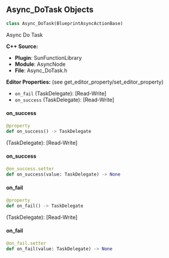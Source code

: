 ## Async_DoTask Objects

```python
class Async_DoTask(BlueprintAsyncActionBase)
```

Async Do Task

**C++ Source:**

- **Plugin**: SunFunctionLibrary
- **Module**: AsyncNode
- **File**: Async_DoTask.h

**Editor Properties:** (see get_editor_property/set_editor_property)

- ``on_fail`` (TaskDelegate):  [Read-Write]
- ``on_success`` (TaskDelegate):  [Read-Write]

<a id="unreal.Async_DoTask.on_success"></a>

#### on_success

```python
@property
def on_success() -> TaskDelegate
```

(TaskDelegate):  [Read-Write]

<a id="unreal.Async_DoTask.on_success"></a>

#### on_success

```python
@on_success.setter
def on_success(value: TaskDelegate) -> None
```

<a id="unreal.Async_DoTask.on_fail"></a>

#### on_fail

```python
@property
def on_fail() -> TaskDelegate
```

(TaskDelegate):  [Read-Write]

<a id="unreal.Async_DoTask.on_fail"></a>

#### on_fail

```python
@on_fail.setter
def on_fail(value: TaskDelegate) -> None
```

<a id="unreal.Async_SetTimer"></a>